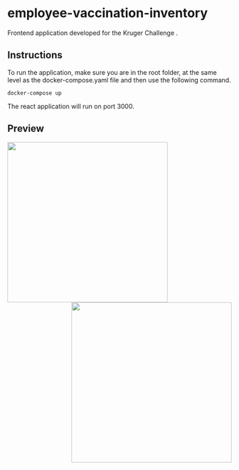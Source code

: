 # employee-vaccination-inventory
Frontend application developed for the Kruger Challenge .

## Instructions
To run the application, make sure you are in the root folder, at the same level as the docker-compose.yaml file and then use the following command.

```
docker-compose up
```

The react application will run on port 3000.

## Preview
<div>
<img align="left" src="https://user-images.githubusercontent.com/77654365/173134382-aa64b7ed-6c24-48f4-8e11-c01b66f7bc1b.png" height="360px" />

<img align="right" src="https://user-images.githubusercontent.com/77654365/173134853-bd43ad07-da52-4b91-bddd-e4ab331e4548.jpeg" height="360px" />
<div>
